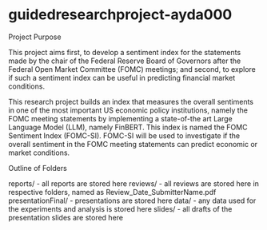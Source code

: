 # guidedresearchproject-ayda000

Project Purpose

This project aims first, to develop a sentiment index for the statements made by the chair of the Federal Reserve Board of Governors after the Federal Open Market Committee (FOMC) meetings; and second, to explore if such a sentiment index can be useful in predicting financial market conditions. 

This research project builds an index that measures the overall sentiments in one of the most important US economic policy institutions, namely the FOMC meeting statements by implementing a state-of-the art Large Language Model (LLM), namely FinBERT. This index is named the FOMC Sentiment Index (FOMC-SI). FOMC-SI will be used to investigate if the overall sentiment in the FOMC meeting statements can predict economic or market conditions. 


Outline of Folders

reports/ - all reports are stored here
reviews/ - all reviews are stored here in respective folders, named as Review_Date_SubmitterName.pdf
presentationFinal/ - presentations are stored here
data/ - any data used for the experiments and analysis is stored here
slides/ - all drafts of the presentation slides are stored here
